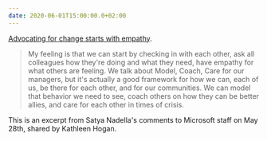 ```yaml
---
date: 2020-06-01T15:00:00.0+02:00
---
```


[Advocating for change starts with empathy](https://ouraring.com/how-accurate-is-oura).

> My feeling is that we can start by checking in with each other, ask all colleagues how they're doing and what they need, have empathy for what others are feeling. We talk about Model, Coach, Care for our managers, but it's actually a good framework for how we can, each of us, be there for each other, and for our communities. We can model that behavior we need to see, coach others on how they can be better allies, and care for each other in times of crisis.

This is an excerpt from Satya Nadella's comments to Microsoft staff on May 28th, shared by Kathleen Hogan.